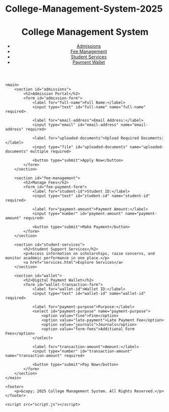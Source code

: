 # College-Management-System-2025
<!DOCTYPE html>
<html lang="en">

<head>
    <meta charset="UTF-8">
    <meta name="viewport" content="width=device-width, initial-scale=1.0">
    <title>College Management System</title>
    <link rel="stylesheet" href="styles.css">
</head>

<body>
    <header>
        <h1>College Management System</h1>
        <nav>
            <ul>
                <li><a href="#admissions">Admissions</a></li>
                <li><a href="#fee-management">Fee Management</a></li>
                <li><a href="#student-services">Student Services</a></li>
                <li><a href="#wallet">Payment Wallet</a></li>
            </ul>
        </nav>
    </header>

    <main>
        <section id="admissions">
            <h2>Admission Portal</h2>
            <form id="admission-form">
                <label for="full-name">Full Name:</label>
                <input type="text" id="full-name" name="full-name" required>

                <label for="email-address">Email Address:</label>
                <input type="email" id="email-address" name="email-address" required>

                <label for="uploaded-documents">Upload Required Documents:</label>
                <input type="file" id="uploaded-documents" name="uploaded-documents" multiple required>

                <button type="submit">Apply Now</button>
            </form>
        </section>

        <section id="fee-management">
            <h2>Manage Fees</h2>
            <form id="fee-payment-form">
                <label for="student-id">Student ID:</label>
                <input type="text" id="student-id" name="student-id" required>

                <label for="payment-amount">Payment Amount:</label>
                <input type="number" id="payment-amount" name="payment-amount" required>

                <button type="submit">Make Payment</button>
            </form>
        </section>

        <section id="student-services">
            <h2>Student Support Services</h2>
            <p>Access information on scholarships, raise concerns, and monitor academic performance in one place.</p>
            <a href="services.html">Explore Services</a>
        </section>

        <section id="wallet">
            <h2>Digital Payment Wallet</h2>
            <form id="wallet-transaction-form">
                <label for="wallet-id">Wallet ID:</label>
                <input type="text" id="wallet-id" name="wallet-id" required>

                <label for="payment-purpose">Purpose:</label>
                <select id="payment-purpose" name="payment-purpose">
                    <option value="fine">Fine</option>
                    <option value="late-payment">Late Payment Fee</option>
                    <option value="journals">Journals</option>
                    <option value="form-fees">Additional Form Fees</option>
                </select>

                <label for="transaction-amount">Amount:</label>
                <input type="number" id="transaction-amount" name="transaction-amount" required>

                <button type="submit">Pay Now</button>
            </form>
        </section>
    </main>

    <footer>
        <p>&copy; 2025 College Management System. All Rights Reserved.</p>
    </footer>

    <script src="script.js"></script>
</body>

</html>
